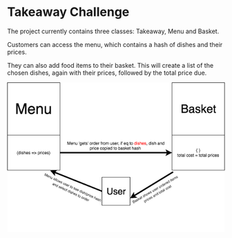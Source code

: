 Takeaway Challenge
==================

The project currently contains three classes: Takeaway, Menu and Basket.

Customers can access the menu, which contains a hash of dishes and their prices.

They can also add food items to their basket. This will create a list of the chosen dishes, again with their prices, followed by the total price due.

![diagram1](./images/first_takeaway_diagram.png)
